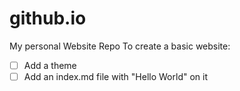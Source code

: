 # github.io
My personal Website Repo
To create a basic website:
   - [ ] Add a theme
   - [ ] Add an index.md file with "Hello World" on it
